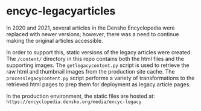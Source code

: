 # encyc-legacyarticles

In 2020 and 2021, several articles in the Densho Encyclopedia were replaced with newer versions; however, there was a need to continue making the original articles accessible. 

In order to support this, static versions of the legacy articles were created. The `/content/` directory in this repo contains both the html files and the supporting images. The `getlegacycontent.py` script is used to retrieve the raw html and thumbnail images from the production site cache. The `processlegacycontent.py` script performs a variety of transformations to the retrieved html pages to prep them for deployment as legacy article pages.  

In the production environment, the static files are hosted at: `https://encyclopedia.densho.org/media/encyc-legacy`
